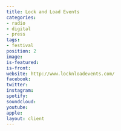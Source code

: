 ```yaml
---
title: Lock and Load Events
categories:
- radio
- digital
- press
tags:
- festival
position: 2
image: 
is-featured: 
is-front: 
website: http://www.locknloadevents.com/
facebook: 
twitter: 
instagram: 
spotify: 
soundcloud: 
youtube: 
apple: 
layout: client
---
```



